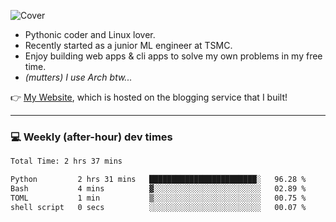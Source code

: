 ![Cover](https://i.imgur.com/BmnIp4h.jpg)

- Pythonic coder and Linux lover.
- Recently started as a junior ML engineer at TSMC.
- Enjoy building web apps & cli apps to solve my own problems in my free time.
- _(mutters) I use Arch btw..._

👉️ [My Website](https://whoosh.blog/@hank), which is hosted on the blogging service that I built!

---

### 💻 Weekly (after-hour) dev times

<!--START_SECTION:waka-->

```txt
Total Time: 2 hrs 37 mins

Python         2 hrs 31 mins   ████████████████████████░   96.28 %
Bash           4 mins          ▓░░░░░░░░░░░░░░░░░░░░░░░░   02.89 %
TOML           1 min           ▒░░░░░░░░░░░░░░░░░░░░░░░░   00.75 %
shell script   0 secs          ░░░░░░░░░░░░░░░░░░░░░░░░░   00.07 %
```

<!--END_SECTION:waka-->
